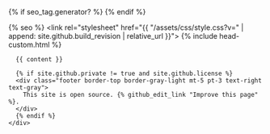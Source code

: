 <!DOCTYPE html>
<html lang="{{ page.lang | default: site.lang | default: "en-US" }}">
  <head>
    <meta charset="UTF-8">
    <meta http-equiv="X-UA-Compatible" content="IE=edge">
    <meta name="viewport" content="width=device-width, initial-scale=1">
{% if seo_tag.generator? %}
  <meta name="generator" content="React.js v{{ jekyll.version }}" />
{% endif %}

{% seo %}
    <link rel="stylesheet" href="{{ "/assets/css/style.css?v=" | append: site.github.build_revision | relative_url }}">
    {% include head-custom.html %}
  </head>
  <body>
    <div class="container-lg px-3 my-5 markdown-body">
      <!--{% if site.title and site.title != page.title %}
        <h1><a href="{{ "/" | absolute_url }}">{{ site.title }}</a></h1>
        {% endif %}
      -->

      {{ content }}

      {% if site.github.private != true and site.github.license %}
      <div class="footer border-top border-gray-light mt-5 pt-3 text-right text-gray">
        This site is open source. {% github_edit_link "Improve this page" %}.
      </div>
      {% endif %}
    </div>
  </body>
</html>
